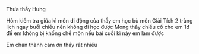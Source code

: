 Thưa thầy Hưng

Hôm kiểm tra giữa kì môn di động của thầy em học bù môn Giải Tích 2 trùng lịch ngay buổi chiều nên không đi học được
Mong thầy chiếu cố cho em 1đ để em không bị khống chế môn nếu bài cuối kì này em làm được

Em chân thành cám ơn thầy rất nhiều
